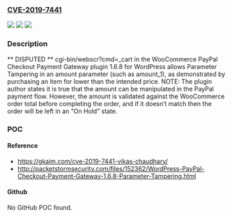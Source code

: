 ### [CVE-2019-7441](https://cve.mitre.org/cgi-bin/cvename.cgi?name=CVE-2019-7441)
![](https://img.shields.io/static/v1?label=Product&message=n%2Fa&color=blue)
![](https://img.shields.io/static/v1?label=Version&message=n%2Fa&color=blue)
![](https://img.shields.io/static/v1?label=Vulnerability&message=n%2Fa&color=brighgreen)

### Description

** DISPUTED ** cgi-bin/webscr?cmd=_cart in the WooCommerce PayPal Checkout Payment Gateway plugin 1.6.8 for WordPress allows Parameter Tampering in an amount parameter (such as amount_1), as demonstrated by purchasing an item for lower than the intended price. NOTE: The plugin author states it is true that the amount can be manipulated in the PayPal payment flow. However, the amount is validated against the WooCommerce order total before completing the order, and if it doesn’t match then the order will be left in an “On Hold” state.

### POC

#### Reference
- https://gkaim.com/cve-2019-7441-vikas-chaudhary/
- http://packetstormsecurity.com/files/152362/WordPress-PayPal-Checkout-Payment-Gateway-1.6.8-Parameter-Tampering.html

#### Github
No GitHub POC found.

